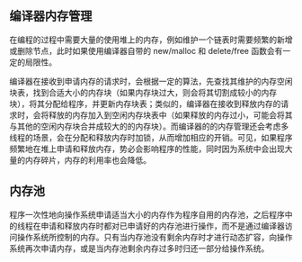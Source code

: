 ## 编译器内存管理

在编程的过程中需要大量的使用堆上的内存，例如维护一个链表时需要频繁的新增或删除节点，此时如果使用编译器自带的 new/malloc 和 delete/free 函数会有一定的局限性。

编译器在接收到申请内存的请求时，会根据一定的算法，先查找其维护的内存空闲块表，找到合适大小的内存块（如果内存块过大，则会将其切割成较小的内存块），将其分配给程序，并更新内存块表；类似的，编译器在接收到释放内存的请求时，会将释放的内存加入到空闲内存块表中（如果释放的内存过小，可能会将其与其他的空闲内存块合并成较大的的内存块）。而编译器的的内存管理还会考虑多线程的场景，会在分配和释放内存时加锁，从而增加相应的开销。可见，如果程序频繁地在堆上申请和释放内存，势必会影响程序的性能，同时因为系统中会出现大量的内存碎片，内存的利用率也会降低。

## 内存池

程序一次性地向操作系统申请适当大小的内存作为程序自用的内存池，之后程序中的线程在申请和释放内存时都对已申请好的内存池进行操作，而不是通过编译器访问操作系统所控制的内存。只有当内存池没有剩余内存时才进行动态扩容，向操作系统再次申请内存，或是当内存池剩余内存过多时归还一部分给操作系统。

